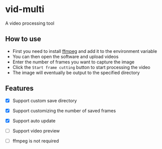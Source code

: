 # vid-multi

A video processing tool

## How to use

* First you need to install [ffmpeg](https://ffmpeg.org/) and add it to the environment variable
* You can then open the software and upload videos
* Enter the number of frames you want to capture the image
* Click the `Start frame cutting` button to start processing the video
* The image will eventually be output to the specified directory

## Features

* [x] Support custom save directory
* [x] Support customizing the number of saved frames
* [x] Support auto update
* [ ] Support video preview
* [ ] ffmpeg is not required


